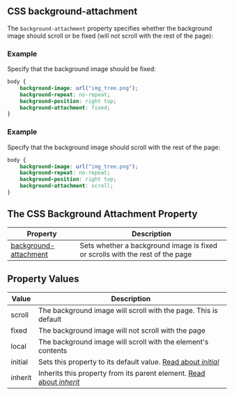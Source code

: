 ## CSS background-attachment

The `background-attachment` property specifies whether the background image should scroll or be fixed (will not scroll with the rest of the page):

### Example

Specify that the background image should be fixed:
```css
body {
    background-image: url("img_tree.png");  
    background-repeat: no-repeat;  
    background-position: right top;  
    background-attachment: fixed;
}
```
### Example

Specify that the background image should scroll with the rest of the page:
```css
body {
    background-image: url("img_tree.png");  
    background-repeat: no-repeat;  
    background-position: right top;  
    background-attachment: scroll;
}
```

## The CSS Background Attachment Property

| Property | Description |
| --- | --- |
| [background-attachment]() | Sets whether a background image is fixed or scrolls with the rest of the page |

## Property Values

| Value | Description |
| --- | --- |
| scroll | The background image will scroll with the page. This is default |
| fixed | The background image will not scroll with the page |
| local | The background image will scroll with the element's contents |
| initial | Sets this property to its default value. [Read about _initial_]() |
| inherit | Inherits this property from its parent element. [Read about _inherit_]() |